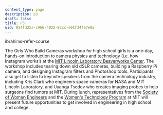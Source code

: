 ```yaml
---
content_type: page
description: p3
draft: false
title: P3
uid: 054fd25a-c9b6-4032-82cc-e01f34fa7e0a
---
```

ibrahims-refer-course

The Girls Who Build Cameras workshop for high school girls is a one-day, hands-on introduction to camera physics and technology (i.e. how Instagram works!) at the [MIT Lincoln Laboratory Beaverworks Center](https://beaverworks.ll.mit.edu/CMS/bw/). The workshop includes tearing down old dSLR cameras, building a Raspberry Pi camera, and designing Instagram filters and Photoshop tools. Participants also get to listen to keynote speakers from the camera technology industry, including Kris Clark who engineers space cameras for NASA and MIT Lincoln Laboratory, and Uyanga Tsedev who creates imaging probes to help surgeons find tumors at MIT. During lunch, representatives from the [Society of Women Engineers](http://societyofwomenengineers.swe.org/) and the [Women's Technology Program](http://wtp.mit.edu/) at MIT will present future opportunities to get involved in engineering in high school and college.
